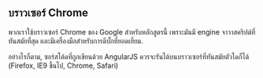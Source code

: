 ## บราวเซอร์ Chrome

พวกเราใช้บราวเซอร์ Chrome ของ Google สำหรับหลักสูตรนี้ เพราะมันมี engine จาวาสคริปต์ที่ทันสมัยที่สุด และมีเครื่องมือสำหรับการดีบั๊กที่ยอดเยี่ยม.

อย่างไรก็ตาม, ซอร์สโค้ดที่ถูกเขียนด้วย AngularJS ควรจะรันได้บนบราวเซอร์ที่ทันสมัยตัวใดก็ได้ (Firefox, IE9 ขึ้นไป,  Chrome, Safari)
